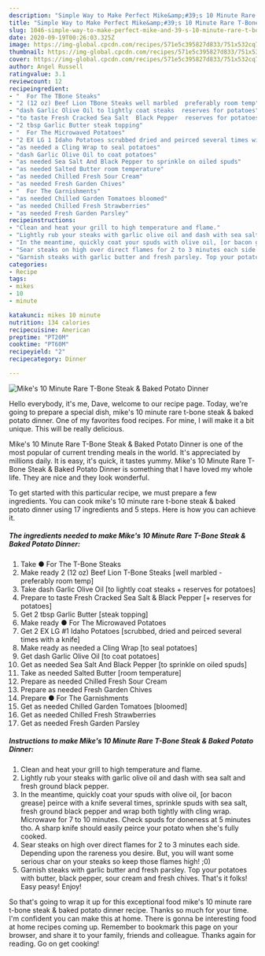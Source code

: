 ```yaml
---
description: "Simple Way to Make Perfect Mike&amp;#39;s 10 Minute Rare T-Bone Steak &amp;amp; Baked Potato Dinner"
title: "Simple Way to Make Perfect Mike&amp;#39;s 10 Minute Rare T-Bone Steak &amp;amp; Baked Potato Dinner"
slug: 1046-simple-way-to-make-perfect-mike-and-39-s-10-minute-rare-t-bone-steak-and-amp-baked-potato-dinner
date: 2020-09-19T00:26:03.325Z
image: https://img-global.cpcdn.com/recipes/571e5c395827d833/751x532cq70/mikes-10-minute-rare-t-bone-steak-baked-potato-dinner-recipe-main-photo.jpg
thumbnail: https://img-global.cpcdn.com/recipes/571e5c395827d833/751x532cq70/mikes-10-minute-rare-t-bone-steak-baked-potato-dinner-recipe-main-photo.jpg
cover: https://img-global.cpcdn.com/recipes/571e5c395827d833/751x532cq70/mikes-10-minute-rare-t-bone-steak-baked-potato-dinner-recipe-main-photo.jpg
author: Angel Russell
ratingvalue: 3.1
reviewcount: 12
recipeingredient:
- "  For The TBone Steaks"
- "2 (12 oz) Beef Lion TBone Steaks well marbled  preferably room temp"
- "dash Garlic Olive Oil to lightly coat steaks  reserves for potatoes"
- "to taste Fresh Cracked Sea Salt  Black Pepper  reserves for potatoes"
- "2 tbsp Garlic Butter steak topping"
- "  For The Microwaved Potatoes"
- "2 EX LG 1 Idaho Potatoes scrubbed dried and peirced several times with a knife"
- "as needed a Cling Wrap to seal potatoes"
- "dash Garlic Olive Oil to coat potatoes"
- "as needed Sea Salt And Black Pepper to sprinkle on oiled spuds"
- "as needed Salted Butter room temperature"
- "as needed Chilled Fresh Sour Cream"
- "as needed Fresh Garden Chives"
- "  For The Garnishments"
- "as needed Chilled Garden Tomatoes bloomed"
- "as needed Chilled Fresh Strawberries"
- "as needed Fresh Garden Parsley"
recipeinstructions:
- "Clean and heat your grill to high temperature and flame."
- "Lightly rub your steaks with garlic olive oil and dash with sea salt and fresh ground black pepper."
- "In the meantime, quickly coat your spuds with olive oil, [or bacon grease] peirce with a knife several times, sprinkle spuds with sea salt, fresh ground black pepper and wrap both tightly with cling wrap. Microwave for 7 to 10 minutes. Check spuds for doneness at 5 minutes tho. A sharp knife should easily peirce your potato when she&#39;s fully cooked."
- "Sear steaks on high over direct flames for 2 to 3 minutes each side. Depending upon the rareness you desire. But, you will want some serious char on your steaks so keep those flames high! ;0)"
- "Garnish steaks with garlic butter and fresh parsley. Top your potatoes with butter, black pepper, sour cream and fresh chives. That&#39;s it folks! Easy peasy! Enjoy!"
categories:
- Recipe
tags:
- mikes
- 10
- minute

katakunci: mikes 10 minute 
nutrition: 134 calories
recipecuisine: American
preptime: "PT20M"
cooktime: "PT60M"
recipeyield: "2"
recipecategory: Dinner

---
```



![Mike&#39;s 10 Minute Rare T-Bone Steak &amp; Baked Potato Dinner](https://img-global.cpcdn.com/recipes/571e5c395827d833/751x532cq70/mikes-10-minute-rare-t-bone-steak-baked-potato-dinner-recipe-main-photo.jpg)

Hello everybody, it's me, Dave, welcome to our recipe page. Today, we're going to prepare a special dish, mike&#39;s 10 minute rare t-bone steak &amp; baked potato dinner. One of my favorites food recipes. For mine, I will make it a bit unique. This will be really delicious.



Mike&#39;s 10 Minute Rare T-Bone Steak &amp; Baked Potato Dinner is one of the most popular of current trending meals in the world. It's appreciated by millions daily. It is easy, it's quick, it tastes yummy. Mike&#39;s 10 Minute Rare T-Bone Steak &amp; Baked Potato Dinner is something that I have loved my whole life. They are nice and they look wonderful.


To get started with this particular recipe, we must prepare a few ingredients. You can cook mike&#39;s 10 minute rare t-bone steak &amp; baked potato dinner using 17 ingredients and 5 steps. Here is how you can achieve it.

<!--inarticleads1-->

##### The ingredients needed to make Mike&#39;s 10 Minute Rare T-Bone Steak &amp; Baked Potato Dinner:

1. Take  ● For The T-Bone Steaks
1. Make ready 2 (12 oz) Beef Lion T-Bone Steaks [well marbled - preferably room temp]
1. Take dash Garlic Olive Oil [to lightly coat steaks + reserves for potatoes]
1. Prepare to taste Fresh Cracked Sea Salt &amp; Black Pepper [+ reserves for potatoes]
1. Get 2 tbsp Garlic Butter [steak topping]
1. Make ready  ● For The Microwaved Potatoes
1. Get 2 EX LG #1 Idaho Potatoes [scrubbed, dried and peirced several times with a knife]
1. Make ready as needed a Cling Wrap [to seal potatoes]
1. Get dash Garlic Olive Oil [to coat potatoes]
1. Get as needed Sea Salt And Black Pepper [to sprinkle on oiled spuds]
1. Take as needed Salted Butter [room temperature]
1. Prepare as needed Chilled Fresh Sour Cream
1. Prepare as needed Fresh Garden Chives
1. Prepare  ● For The Garnishments
1. Get as needed Chilled Garden Tomatoes [bloomed]
1. Get as needed Chilled Fresh Strawberries
1. Get as needed Fresh Garden Parsley




<!--inarticleads2-->

##### Instructions to make Mike&#39;s 10 Minute Rare T-Bone Steak &amp; Baked Potato Dinner:

1. Clean and heat your grill to high temperature and flame.
1. Lightly rub your steaks with garlic olive oil and dash with sea salt and fresh ground black pepper.
1. In the meantime, quickly coat your spuds with olive oil, [or bacon grease] peirce with a knife several times, sprinkle spuds with sea salt, fresh ground black pepper and wrap both tightly with cling wrap. Microwave for 7 to 10 minutes. Check spuds for doneness at 5 minutes tho. A sharp knife should easily peirce your potato when she&#39;s fully cooked.
1. Sear steaks on high over direct flames for 2 to 3 minutes each side. Depending upon the rareness you desire. But, you will want some serious char on your steaks so keep those flames high! ;0)
1. Garnish steaks with garlic butter and fresh parsley. Top your potatoes with butter, black pepper, sour cream and fresh chives. That&#39;s it folks! Easy peasy! Enjoy!




So that's going to wrap it up for this exceptional food mike&#39;s 10 minute rare t-bone steak &amp; baked potato dinner recipe. Thanks so much for your time. I'm confident you can make this at home. There is gonna be interesting food at home recipes coming up. Remember to bookmark this page on your browser, and share it to your family, friends and colleague. Thanks again for reading. Go on get cooking!
